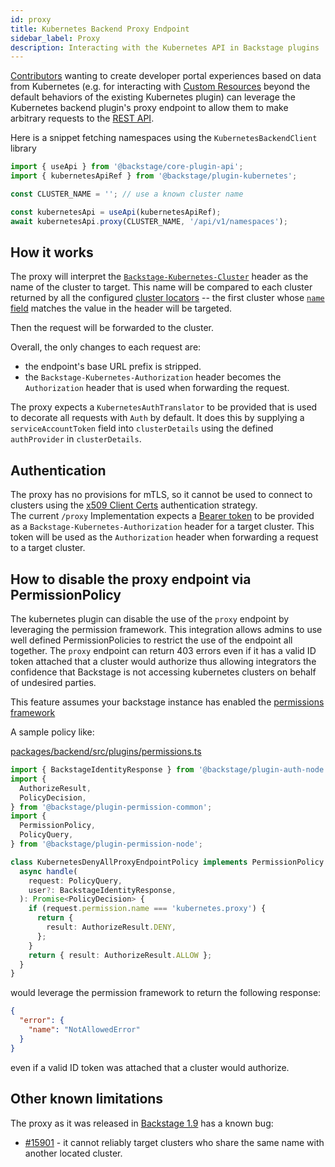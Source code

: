 ```yaml
---
id: proxy
title: Kubernetes Backend Proxy Endpoint
sidebar_label: Proxy
description: Interacting with the Kubernetes API in Backstage plugins
---
```


[Contributors](https://backstage.io/docs/overview/glossary#backstage-user-profiles) wanting to
create developer portal experiences based on data from Kubernetes (e.g. for
interacting with [Custom
Resources](https://kubernetes.io/docs/concepts/extend-kubernetes/api-extension/custom-resources/)
beyond the default behaviors of the existing Kubernetes plugin) can leverage the
Kubernetes backend plugin's proxy endpoint to allow them to make arbitrary
requests to the [REST
API](https://kubernetes.io/docs/reference/using-api/api-concepts/).

Here is a snippet fetching namespaces using the `KubernetesBackendClient` library

```typescript
import { useApi } from '@backstage/core-plugin-api';
import { kubernetesApiRef } from '@backstage/plugin-kubernetes';

const CLUSTER_NAME = ''; // use a known cluster name

const kubernetesApi = useApi(kubernetesApiRef);
await kubernetesApi.proxy(CLUSTER_NAME, '/api/v1/namespaces');
```

## How it works

The proxy will interpret the
[`Backstage-Kubernetes-Cluster`](https://backstage.io/docs/reference/plugin-kubernetes-backend.header_kubernetes_cluster)
header as the name of the cluster to target. This name will be compared to each cluster
returned by all the configured [cluster
locators](https://backstage.io/docs/features/kubernetes/configuration#clusterlocatormethods)
-- the first cluster whose [`name` field](https://backstage.io/docs/features/kubernetes/configuration#clustersname) matches
the value in the header will be targeted.

Then the request will be forwarded to the cluster.

Overall, the only changes to each request are:

- the endpoint's base URL prefix is stripped.
- the `Backstage-Kubernetes-Authorization` header becomes the `Authorization` header that is used when forwarding the request.

The proxy expects a `KubernetesAuthTranslator` to be provided that is used to decorate all requests with `Auth` by default. It does this by supplying a `serviceAccountToken` field into `clusterDetails` using the defined `authProvider` in `clusterDetails`.

## Authentication

The proxy has no provisions for mTLS, so it cannot be used to connect to
clusters using the [x509 Client
Certs](https://kubernetes.io/docs/reference/access-authn-authz/authentication/#x509-client-certs)
authentication strategy.\
The current `/proxy` Implementation expects a
[Bearer
token](https://kubernetes.io/docs/reference/access-authn-authz/authentication/#putting-a-bearer-token-in-a-request)
to be provided as a `Backstage-Kubernetes-Authorization` header for a target cluster. This token will be used as the `Authorization` header when forwarding a request to a target cluster.

## How to disable the proxy endpoint via PermissionPolicy

The kubernetes plugin can disable the use of the `proxy` endpoint by leveraging the permission framework. This integration allows admins to use well defined PermissionPolicies to restrict the use of the endpoint all together. The `proxy` endpoint can return 403 errors even if it has a valid ID token attached that a cluster would authorize thus allowing integrators the confidence that Backstage is not accessing kubernetes clusters on behalf of undesired parties.

This feature assumes your backstage instance has enabled the [permissions framework](https://backstage.io/docs/permissions/getting-started)

A sample policy like:

[packages/backend/src/plugins/permissions.ts](https://github.com/backstage/backstage/blob/master/packages/backend/src/plugins/permission.ts)

```typescript
import { BackstageIdentityResponse } from '@backstage/plugin-auth-node';
import {
  AuthorizeResult,
  PolicyDecision,
} from '@backstage/plugin-permission-common';
import {
  PermissionPolicy,
  PolicyQuery,
} from '@backstage/plugin-permission-node';

class KubernetesDenyAllProxyEndpointPolicy implements PermissionPolicy {
  async handle(
    request: PolicyQuery,
    user?: BackstageIdentityResponse,
  ): Promise<PolicyDecision> {
    if (request.permission.name === 'kubernetes.proxy') {
      return {
        result: AuthorizeResult.DENY,
      };
    }
    return { result: AuthorizeResult.ALLOW };
  }
}
```

would leverage the permission framework to return the following response:

```json
{
  "error": {
    "name": "NotAllowedError"
  }
}
```

even if a valid ID token was attached that a cluster would authorize.

## Other known limitations

The proxy as it was released in [Backstage
1.9](https://github.com/backstage/backstage/blob/master/docs/releases/v1.9.0-changelog.md#patch-changes-15)
has a known bug:

- [#15901](https://github.com/backstage/backstage/issues/15901) - it cannot
  reliably target clusters who share the same name with another located cluster.
